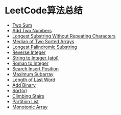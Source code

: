 # LeetCode算法总结

* [Two Sum](https://github.com/angelasubi/blog/blob/master/leetcode/1.%20Two%20Sum.js)
* [Add Two Numbers](https://github.com/angelasubi/blog/blob/master/leetcode/2.%20Add%20Two%20Numbers.js)
* [Longest Substring Without Repeating Characters](https://github.com/angelasubi/blog/blob/master/leetcode/3.%20Longest%20Substring%20Without%20Repeating%20Characters.js)
* [Median of Two Sorted Arrays](https://github.com/angelasubi/blog/blob/master/leetcode/4.%20Median%20of%20Two%20Sorted%20Arrays.js)
* [Longest Palindromic Substring](https://github.com/angelasubi/blog/blob/master/leetcode/5.%20Longest%20Palindromic%20Substring.js)
* [Reverse Integer](https://github.com/angelasubi/blog/blob/master/leetcode/7.%20Reverse%20Integer.js)
* [String to Integer (atoi)](https://github.com/angelasubi/blog/blob/master/leetcode/8.%20String%20to%20Integer%20(atoi).js)
* [Roman to Integer](https://github.com/angelasubi/blog/blob/master/leetcode/13.%20Roman%20to%20Integer.js)
* [Search Insert Position](https://github.com/angelasubi/blog/blob/master/leetcode/35.Search%20Insert%20Position.js)
* [Maximum Subarray](https://github.com/angelasubi/blog/blob/master/leetcode/53.%20Maximum%20Subarray.js)
* [Length of Last Word](https://github.com/angelasubi/blog/blob/master/leetcode/58.%20Length%20of%20Last%20Word.js)
* [Add Binary](https://github.com/angelasubi/blog/blob/master/leetcode/67.%20Add%20Binary.js)
* [Sqrt(x)](https://github.com/angelasubi/blog/blob/master/leetcode/69.%20Sqrt(x).js)
* [Climbing Stairs](https://github.com/angelasubi/blog/blob/master/leetcode/70.%20Climbing%20Stairs.js)
* [Partition List](https://github.com/angelasubi/blog/blob/master/leetcode/86.%20Partition%20List.js)
* [Monotonic Array](https://github.com/angelasubi/blog/blob/master/leetcode/896.%20Monotonic%20Array.js)